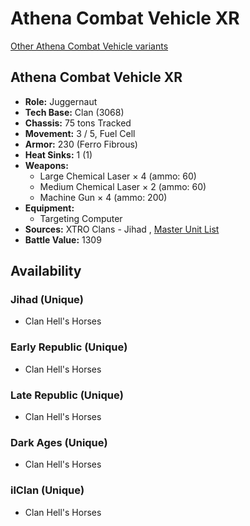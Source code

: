 # Athena Combat Vehicle XR 

[Other Athena Combat Vehicle variants](../athena_combat_vehicle.md) 

## Athena Combat Vehicle XR 

- **Role:** Juggernaut 
- **Tech Base:** Clan (3068) 
- **Chassis:** 75 tons Tracked 
- **Movement:** 3 / 5, Fuel Cell 
- **Armor:** 230 (Ferro Fibrous) 
- **Heat Sinks:** 1 (1) 
- **Weapons:** 
  - Large Chemical Laser × 4 (ammo: 60) 
  - Medium Chemical Laser × 2 (ammo: 60) 
  - Machine Gun × 4 (ammo: 200) 
- **Equipment:** 
  - Targeting Computer 
- **Sources:** XTRO Clans - Jihad , [Master Unit List](http://masterunitlist.info/Unit/Details/3747) 
- **Battle Value:** 1309 

## Availability 

### Jihad (Unique) 

- Clan Hell's Horses 

### Early Republic (Unique) 

- Clan Hell's Horses 

### Late Republic (Unique) 

- Clan Hell's Horses 

### Dark Ages (Unique) 

- Clan Hell's Horses 

### ilClan (Unique) 

- Clan Hell's Horses 

